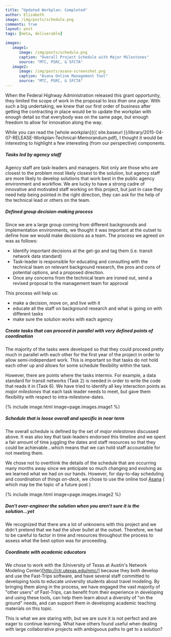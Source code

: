 ```yaml
---
title: "Updated Workplan: Completed"
author: Elizabeth
image: /img/posts/schedule.png
comments: true
layout: post
tags: [meta, deliverable]

images:
   image1:
      image: /img/posts/schedule.png
      caption: "Overall Project Schedule with Major Milestones"
      source: "MTC, PSRC, & SFCTA"
   image2:
      image: /img/posts/asana-screenshot.png
      caption: "Asana Online Management Tool"
      source: "MTC, PSRC, & SFCTA"
---
```


When the Federal Highway Administration released this grant opportunity, they limited the 
scope of work in the proposal to *less than one page*.  With such a big undertaking, we knew
that our first order of business after getting the contracting in place would be to update
the workplan with enough detail so that everybody was on the same page, but enough freedom
to allow for innovation along the way.

While you can read the [whole workplan]({{ site.baseurl }}/library/2015-04-07-RELEASE-Workplan-Technical-Memorandum.pdf),
 I thought it would be interesting to highlight a few interesting (from our perspective) components.  

##### Tasks led by agency staff

Agency staff are task-leaders and managers.  Not only are those who are closest to the
problem most likely closest to the solution, but agency staff are more likely to develop
solutions that work best in the public agency environment and workflow.  We are lucky
to have a strong cadre of innovative and motivated staff working on this project, but just
in case they need help being pointed in the right direction, they can ask for the help
of the technical lead or others on the team.

##### Defined group decision-making process

Since we are a large group coming from different backgrounds and implementation environments,
we thought it was important at the outset to define how we would make decisions as a team. The 
process we agreed on was as follows:

* Identify important decisions at the get-go and tag them (i.e. transit network data standard)
* Task-leader is responsible for educating and consulting with the technical team on 
relevant background research, 
the pros and cons of potential options, and a proposed direction.
* Once any concerns from the technical team are ironed out, send a revised proposal to the 
management team for approval

<!--break-->

This process will help us:

* make a decision, move on, and live with it
* educate all the staff on background research and what is going on with different tasks
* make sure the solution works with each agency

##### Create tasks that can proceed in parallel with very defined points of coordination

The majority of the tasks were developed so that they could proceed pretty much in parallel with
each other for the first year of the project in order to allow semi-independant work.  This
is important so that tasks do not hold each other up and allows for some schedule flexibility within
the task.

However, there are points where the tasks intermix.  For example, a data standard for transit 
networks (Task 2) is needed in order to write the code that reads it in (Task 6).  We have 
tried to identify all key interaction points as *major milestones* that each task leader
needs to meet, but gave them flexibility with respect to intra-milestone-dates.  

{% include image.html image=page.images.image1 %}

##### Schedule that is loose overall and specific in near term

The overall schedule is defined by the set of *major milestones* discussed above.  It was
also key that task-leaders endorsed this timeline and we spent a fair amount of time 
juggling the dates and staff resources so that they could be achievable...which means that
we can hold staff accountable for not meeting them.  

We chose not to overthink the details of the schedule that are occurring many months away since
we anticipate so much changing and evolving as we learned what we had on our hands.  However,
for day-to-day scheduling and coordination of things *on-deck*, we chose to use the 
online tool [Asana](http://www.asana.com) ( which may be the topic of a future post )

{% include image.html image=page.images.image2 %}

##### Don't over-engineer the solution when you aren't sure it is the solution...yet

We recognized that there are a lot of unknowns with this project and we didn't pretend that 
we had the silver bullet at the outset.  Therefore, we had to be careful to factor in time 
and resources throughout the process to assess what the best option was for proceeding.

##### Coordinate with academic educators

We chose to work with the (University of Texas at Austin's Network Modeling Center)[http://ctr.utexas.edu/nmc/]
 because they both develop and use the Fast-Trips software, and have several staff committed to 
developing tools to educate university students about travel modeling.  By bringing them
along in the process, we have engaged the vast majority of "other users" of Fast-Trips, can
benefit from their experience in developing and using these tools, can help them learn
about a diversity of "on the ground" needs, and can support them in developing academic 
teaching materials on this topic.

This is what we are staring with, but we are sure it is not perfect and are eager to continue 
learning.  What have others found useful when dealing with large collaborative projects with 
ambiguous paths to get to a solution?
